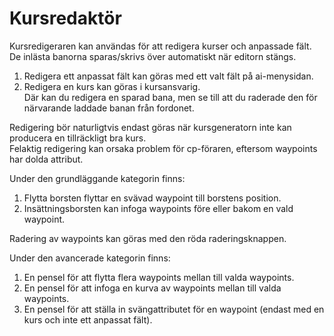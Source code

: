# Kursredaktör  
Kursredigeraren kan användas för att redigera kurser och anpassade fält.  
De inlästa banorna sparas/skrivs över automatiskt när editorn stängs.  
  
1) Redigera ett anpassat fält kan göras med ett valt fält på ai-menysidan.  
2) Redigera en kurs kan göras i kursansvarig.  
    Där kan du redigera en sparad bana, men se till att du raderade den för närvarande laddade banan från fordonet.  
  
Redigering bör naturligtvis endast göras när kursgeneratorn inte kan producera en tillräckligt bra kurs.  
Felaktig redigering kan orsaka problem för cp-föraren, eftersom waypoints har dolda attribut.  


  
Under den grundläggande kategorin finns:  
1) Flytta borsten flyttar en svävad waypoint till borstens position.  
2) Insättningsborsten kan infoga waypoints före eller bakom en vald waypoint.  
  
Radering av waypoints kan göras med den röda raderingsknappen.  


  
Under den avancerade kategorin finns:  
1) En pensel för att flytta flera waypoints mellan till valda waypoints.  
2) En pensel för att infoga en kurva av waypoints mellan till valda waypoints.  
3) En pensel för att ställa in svängattributet för en waypoint (endast med en kurs och inte ett anpassat fält).  


